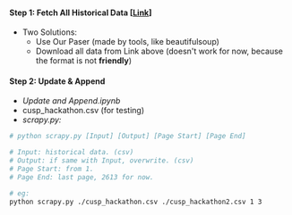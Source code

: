 #### Step 1: Fetch All Historical Data [[Link](http://wwe2.osc.state.ny.us/transparency/contracts/contractresults.cfm?PageNum_rsContract=1&sb=a&a=Z0000&ac=&v=%28Enter+Vendor+Name%29&vo=B&cn=&c=-1&m1=0&y1=0&m2=0&y2=0&am=0&b=Search&order=VENDOR_NAME&sort=ASC)]

- Two Solutions:
  - Use Our Paser (made by tools, like beautifulsoup)
  - Download all data from Link above (doesn't work for now, because the format is not **friendly**)



#### Step 2: Update & Append 

- *Update and Append.ipynb*
- cusp_hackathon.csv (for testing)
- *scrapy.py:*

```bash
# python scrapy.py [Input] [Output] [Page Start] [Page End]

# Input: historical data. (csv)
# Output: if same with Input, overwrite. (csv)
# Page Start: from 1.
# Page End: last page, 2613 for now.

# eg:
python scrapy.py ./cusp_hackathon.csv ./cusp_hackathon2.csv 1 3 
```